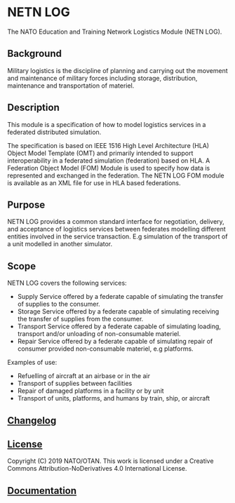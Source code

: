 # NETN LOG

The NATO Education and Training Network Logistics Module (NETN LOG).

## Background
Military logistics is the discipline of planning and carrying out the movement and maintenance of military forces including storage, distribution, maintenance and transportation of materiel.

## Description

This module is a specification of how to model logistics services in a federated distributed simulation. 

The specification is based on IEEE 1516 High Level Architecture (HLA) Object Model Template (OMT) and primarily intended to support interoperability in a federated simulation (federation) based on HLA. A Federation Object Model (FOM) Module is used to specify how data is represented and exchanged in the federation. The NETN LOG FOM module is available as an XML file for use in HLA based federations.

## Purpose

NETN LOG provides a common standard interface for negotiation, delivery, and acceptance of logistics services between federates modelling different entities involved in the service transaction. E.g simulation of the transport of a unit modelled in another simulator.

## Scope

NETN LOG covers the following services:

* Supply Service offered by a federate capable of simulating the transfer of supplies to the consumer.
* Storage Service offered by a federate capable of simulating receiving the transfer of supplies from the consumer.
* Transport Service offered by a federate capable of simulating loading, transport and/or unloading of non-consumable materiel.
* Repair Service offered by a federate capable of simulating repair of consumer provided non-consumable materiel, e.g platforms.

Examples of use:

* Refuelling of aircraft at an airbase or in the air
* Transport of supplies between facilities
* Repair of damaged platforms in a facility or by unit
* Transport of units, platforms, and humans by train, ship, or aircraft   		

## [Changelog](changelog.md)

## [License](LICENSE.md)

Copyright (C) 2019 NATO/OTAN.
This work is licensed under a Creative Commons Attribution-NoDerivatives 4.0 International License.

## [Documentation](NETN-LOG.md)
